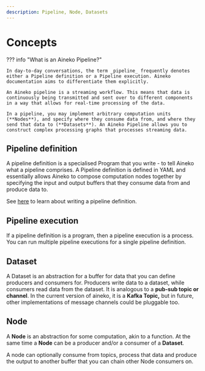 ```yaml
---
description: Pipeline, Node, Datasets
---
```


# Concepts

??? info "What is an Aineko Pipeline?"

    In day-to-day conversations, the term _pipeline_ frequently denotes either a Pipeline definition or a Pipeline execution. Aineko documentation aims to differentiate them explicitly.

    An Aineko pipeline is a streaming workflow. This means that data is continuously being transmitted and sent over to different components in a way that allows for real-time processing of the data.

    In a pipeline, you may implement arbitrary computation units (**Nodes**), and specify where they consume data from, and where they send that data to (**Datasets**). An Aineko Pipeline allows you to construct complex processing graphs that processes streaming data.

## Pipeline definition

A pipeline definition is a specialised Program that you write - to tell Aineko what a pipeline comprises. A Pipeline definition is defined in YAML and essentially allows Aineko to compose computation nodes together by specifying the input and output buffers that they consume data from and produce data to.

See [here](./pipeline_configuration.md) to learn about writing a pipeline definition.

## Pipeline execution

If a pipeline definition is a program, then a pipeline execution is a process. You can run multiple pipeline executions for a single pipeline definition.

## Dataset

A Dataset is an abstraction for a buffer for data that you can define producers and consumers for. Producers write data to a dataset, while consumers read data from the dataset. It is analogous to a **pub-sub topic or channel**. In the current version of aineko, it is a **Kafka Topic,** but in future, other implementations of message channels could be pluggable too.

## Node

A **Node** is an abstraction for some computation, akin to a function. At the same time a **Node** can be a producer and/or a consumer of a **Dataset**.

A node can optionally consume from topics, process that data and produce the output to another buffer that you can chain other Node consumers on.
